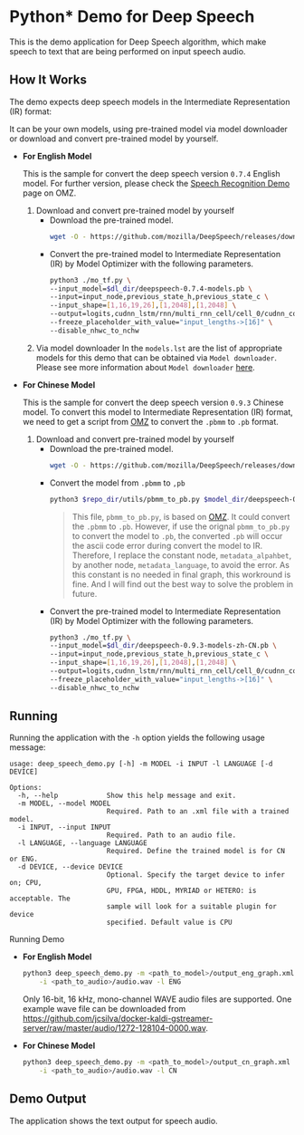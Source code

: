 Python* Demo for Deep Speech
===============================

This is the demo application for Deep Speech algorithm, which make speech to text that are being performed on input speech audio. 

How It Works
------------
The demo expects deep speech models in the Intermediate Representation (IR) format:

It can be your own models, using pre-trained model via model downloader or download and convert pre-trained model by yourself.

* **For English Model**
   
   This is the sample for convert the deep speech version `0.7.4` English model. For further version, please check the [Speech Recognition Demo](https://github.com/openvinotoolkit/open_model_zoo/blob/master/demos/python_demos/speech_recognition_demo/README.md) page on OMZ.

   1. Download and convert pre-trained model by yourself
       * Download the pre-trained model.
         ```sh
         wget -O - https://github.com/mozilla/DeepSpeech/releases/download/v0.7.4/deepspeech-0.7.4-models.pb
         ```
       * Convert the pre-trained model to Intermediate Representation (IR) by Model Optimizer with the following parameters.
         ```sh
         python3 ./mo_tf.py \
         --input_model=$dl_dir/deepspeech-0.7.4-models.pb \
         --input=input_node,previous_state_h,previous_state_c \
         --input_shape=[1,16,19,26],[1,2048],[1,2048] \
         --output=logits,cudnn_lstm/rnn/multi_rnn_cell/cell_0/cudnn_compatible_lstm_cell/GatherNd,cudnn_lstm/rnn/multi_rnn_cell/cell_0/cudnn_compatible_lstm_cell/GatherNd_1 \
         --freeze_placeholder_with_value="input_lengths->[16]" \
         --disable_nhwc_to_nchw
         ```
   2. Via model downloader
       In the `models.lst` are the list of appropriate models for this demo that can be obtained via `Model downloader`. Please see more information about `Model downloader` [here](../model_downloader/README.md).

* **For Chinese Model**

   This is the sample for convert the deep speech version `0.9.3` Chinese model. To convert this model to Intermediate Representation (IR) format, we need to get a script from [OMZ](https://github.com/openvinotoolkit/open_model_zoo/blob/master/models/public/mozilla-deepspeech-0.8.2/pbmm_to_pb.py) to convert the `.pbmm` to `.pb` format.
   
   1. Download and convert pre-trained model by yourself
       * Download the pre-trained model.
         ```sh
         wget -O - https://github.com/mozilla/DeepSpeech/releases/download/v0.9.3/deepspeech-0.9.3-models-zh-CN.pbmm
         ```
       * Convert the model from `.pbmm` to `,pb`
         ```sh
         python3 $repo_dir/utils/pbmm_to_pb.py $model_dir/deepspeech-0.9.3-models-zh-CN.pbmm $dl_dir/deepspeech-0.9.3-models-zh-CN.pb
         ```
         > This file, `pbmm_to_pb.py`, is based on [OMZ](https://github.com/openvinotoolkit/open_model_zoo/blob/master/models/public/mozilla-deepspeech-0.8.2/pbmm_to_pb.py). It could convert the `.pbmm` to `.pb`. However, if use the orignal `pbmm_to_pb.py` to convert the model to `.pb`, the converted `.pb` will occur the ascii code error during convert the model to IR. Therefore, I replace the constant node, `metadata_alpahbet`, by another node, `metadata_language`, to avoid the error. As this constant is no needed in final graph, this workround is fine. And I will find out the best way to solve the problem in future. 
       * Convert the pre-trained model to Intermediate Representation (IR) by Model Optimizer with the following parameters.
         ```sh
         python3 ./mo_tf.py \
         --input_model=$dl_dir/deepspeech-0.9.3-models-zh-CN.pb \
         --input=input_node,previous_state_h,previous_state_c \
         --input_shape=[1,16,19,26],[1,2048],[1,2048] \
         --output=logits,cudnn_lstm/rnn/multi_rnn_cell/cell_0/cudnn_compatible_lstm_cell/GatherNd,cudnn_lstm/rnn/multi_rnn_cell/cell_0/cudnn_compatible_lstm_cell/GatherNd_1 \
         --freeze_placeholder_with_value="input_lengths->[16]" \
         --disable_nhwc_to_nchw
         ```

Running
-------
Running the application with the `-h` option yields the following usage message:

```
usage: deep_speech_demo.py [-h] -m MODEL -i INPUT -l LANGUAGE [-d DEVICE]

Options:
  -h, --help            Show this help message and exit.
  -m MODEL, --model MODEL
                        Required. Path to an .xml file with a trained model.
  -i INPUT, --input INPUT
                        Required. Path to an audio file.
  -l LANGUAGE, --language LANGUAGE
                        Required. Define the trained model is for CN or ENG.
  -d DEVICE, --device DEVICE
                        Optional. Specify the target device to infer on; CPU,
                        GPU, FPGA, HDDL, MYRIAD or HETERO: is acceptable. The
                        sample will look for a suitable plugin for device
                        specified. Default value is CPU

```

Running Demo

* **For English Model**
  ```sh
  python3 deep_speech_demo.py -m <path_to_model>/output_eng_graph.xml \
      -i <path_to_audio>/audio.wav -l ENG
  ```
  Only 16-bit, 16 kHz, mono-channel WAVE audio files are supported. One example wave file can be downloaded from https://github.com/jcsilva/docker-kaldi-gstreamer-server/raw/master/audio/1272-128104-0000.wav.

* **For Chinese Model**
  ```sh
  python3 deep_speech_demo.py -m <path_to_model>/output_cn_graph.xml \
      -i <path_to_audio>/audio.wav -l CN
  ```
Demo Output
------------
The application shows the text output for speech audio.

